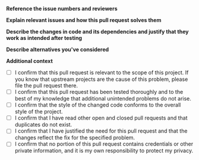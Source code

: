 **Reference the issue numbers and reviewers**
<!--
Use `#` and `@` to tag issues and reviewers.
-->

**Explain relevant issues and how this pull request solves them**
<!--
A clear and concise description of the pull request. Ex. This pull request addresses issue # by [...]
-->

**Describe the changes in code and its dependencies and justify that they work as intended after testing**
<!--
A clear and concise description of what you have changed. Please confirm that the pull request does not break this project by testing it in depth.
-->

**Describe alternatives you've considered**
<!--
A clear and concise description of any alternative solutions or features you've considered other than this pull request, if applicable.
-->

**Additional context**
<!--
Add any other context or screenshots about the pull request here.
-->

 - [ ] I confirm that this pull request is relevant to the scope of this project. If you know that upstream projects are the cause of this problem, please file the pull request there.
 - [ ] I confirm that this pull request has been tested thoroughly and to the best of my knowledge that additional unintended problems do not arise.
 - [ ] I confirm that the style of the changed code conforms to the overall style of the project.
 - [ ] I confirm that I have read other open and closed pull requests and that duplicates do not exist.
 - [ ] I confirm that I have justified the need for this pull request and that the changes reflect the fix for the specified problem.
 - [ ] I confirm that no portion of this pull request contains credentials or other private information, and it is my own responsibility to protect my privacy.
